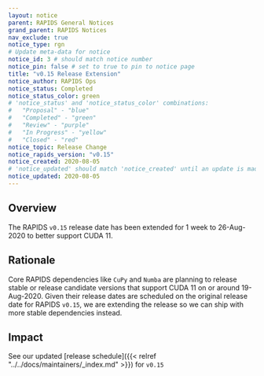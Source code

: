 ```yaml
---
layout: notice
parent: RAPIDS General Notices
grand_parent: RAPIDS Notices
nav_exclude: true
notice_type: rgn
# Update meta-data for notice
notice_id: 3 # should match notice number
notice_pin: false # set to true to pin to notice page
title: "v0.15 Release Extension"
notice_author: RAPIDS Ops
notice_status: Completed
notice_status_color: green
# 'notice_status' and 'notice_status_color' combinations:
#   "Proposal" - "blue"
#   "Completed" - "green"
#   "Review" - "purple"
#   "In Progress" - "yellow"
#   "Closed" - "red"
notice_topic: Release Change
notice_rapids_version: "v0.15"
notice_created: 2020-08-05
# 'notice_updated' should match 'notice_created' until an update is made
notice_updated: 2020-08-05
---
```


## Overview

The RAPIDS `v0.15` release date has been extended for 1 week to 26-Aug-2020 to
better support CUDA 11.

## Rationale

Core RAPIDS dependencies like `CuPy` and `Numba` are planning to release stable
or release candidate versions that support CUDA 11 on or around 19-Aug-2020.
Given their release dates are scheduled on the original release date for RAPIDS
`v0.15`, we are extending the release so we can ship with more stable
dependencies instead.

## Impact

See our updated [release schedule]({{< relref "../../docs/maintainers/_index.md" >}}) for
`v0.15`
